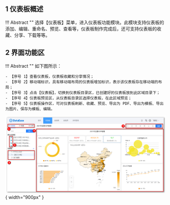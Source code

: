## 1 仪表板概述

!!! Abstract ""
	选择【仪表板】菜单，进入仪表板功能模块。此模块支持仪表板的添加、编辑、重命名、预览、查看等，仪表板制作完成后，还可支持仪表板的收藏、分享、下载等等。

## 2 界面功能区

!!! Abstract ""
	如下图所示：

	- 【序号 1】查看仪表板，仪表板收藏和分享情况；
	- 【序号 2】移动端标识，具有移动端布局的仪表板增加标识，表示该仪表板存在移动端的布局；
	- 【序号 3】点击【仪表板】，切换到仪表板目录区，已创建好的仪表板放到此区域目录下；
	- 【序号 4】仪表板预览区，从仪表板目录区选择仪表板，在此区域预览；
	- 【序号 5】仪表板操作区，可对仪表板刷新、收藏、预览、导出为 PDF、导出为模板、导出为图片、保存为模板、编辑。


![界面功能区](../img/dashboard_generation/界面功能区.png){ width="900px" }
